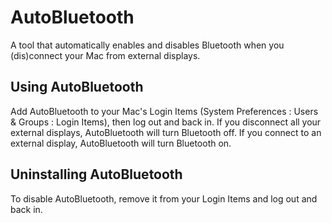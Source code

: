 AutoBluetooth
=============

A tool that automatically enables and disables Bluetooth when you (dis)connect your Mac from external displays.


Using AutoBluetooth
-------------------

Add AutoBluetooth to your Mac's Login Items (System Preferences : Users & Groups : Login Items), then log out and back in. If you disconnect all your external displays, AutoBluetooth will turn Bluetooth off. If you connect to an external display, AutoBluetooth will turn Bluetooth on.


Uninstalling AutoBluetooth
--------------------------

To disable AutoBluetooth, remove it from your Login Items and log out and back in.
